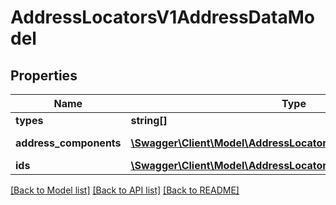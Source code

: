 # AddressLocatorsV1AddressDataModel

## Properties
Name | Type | Description | Notes
------------ | ------------- | ------------- | -------------
**types** | **string[]** | Gets or Sets Types | [optional] 
**address_components** | [**\Swagger\Client\Model\AddressLocatorsV1AddressComponents[]**](AddressLocatorsV1AddressComponents.md) | Gets or Sets AddressComponents | [optional] 
**ids** | [**\Swagger\Client\Model\AddressLocatorsV1ApmIdModel[]**](AddressLocatorsV1ApmIdModel.md) | Gets or Sets Ids | [optional] 

[[Back to Model list]](../../README.md#documentation-for-models) [[Back to API list]](../../README.md#documentation-for-api-endpoints) [[Back to README]](../../README.md)

